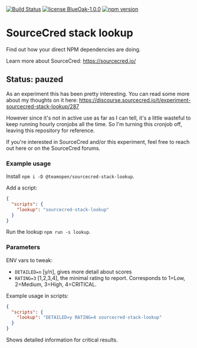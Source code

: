 [![Build Status](https://drone.teamopen.dev/api/badges/teamopen-dev/sourcecred-stack-lookup/status.svg)](https://drone.teamopen.dev/teamopen-dev/sourcecred-stack-lookup)
[![license BlueOak-1.0.0](https://badgen.net/badge/license/BlueOak-1.0.0)](LICENSE.md)
[![npm version](https://badgen.net/npm/v/@teamopen/sourcecred-stack-lookup)](https://www.npmjs.com/package/@teamopen/sourcecred-stack-lookup)

# SourceCred stack lookup

Find out how your direct NPM dependencies are doing.

Learn more about SourceCred: https://sourcecred.io/

## Status: pauzed

As an experiment this has been pretty interesting.
You can read some more about my thoughts on it here:
https://discourse.sourcecred.io/t/experiment-sourcecred-stack-lookup/287

However since it's not in active use as far as I can tell, it's a
little wasteful to keep running hourly cronjobs all the time.
So I'm turning this cronjob off, leaving this repository for
reference.

If you're interested in SourceCred and/or this experiment,
feel free to reach out here or on the SourceCred forums.

### Example usage

Install `npm i -D @teamopen/sourcecred-stack-lookup`.

Add a script:

```json
{
  "scripts": {
    "lookup": "sourcecred-stack-lookup"
  }
}
```

Run the lookup `npm run -s lookup`.

### Parameters

ENV vars to tweak:

- `DETAILED=n` [y/n], gives more detail about scores
- `RATING=3` [1,2,3,4], the minimal rating to report.
  Corresponds to 1=Low, 2=Medium, 3=High, 4=CRITICAL.

Example usage in scripts:

```json
{
  "scripts": {
    "lookup": "DETAILED=y RATING=4 sourcecred-stack-lookup"
  }
}
```

Shows detailed information for critical results.
